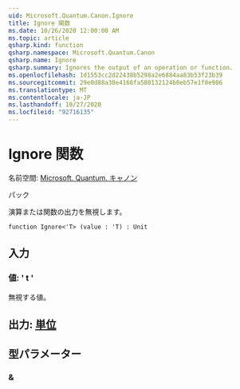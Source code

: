 ```yaml
---
uid: Microsoft.Quantum.Canon.Ignore
title: Ignore 関数
ms.date: 10/26/2020 12:00:00 AM
ms.topic: article
qsharp.kind: function
qsharp.namespace: Microsoft.Quantum.Canon
qsharp.name: Ignore
qsharp.summary: Ignores the output of an operation or function.
ms.openlocfilehash: 1d1553cc2d22438b5298a2e6884aa83b53f23b39
ms.sourcegitcommit: 29e0d88a30e4166fa580132124b0eb57e1f0e986
ms.translationtype: MT
ms.contentlocale: ja-JP
ms.lasthandoff: 10/27/2020
ms.locfileid: "92716135"
---
```

# <a name="ignore-function"></a>Ignore 関数

名前空間: [Microsoft. Quantum. キャノン](xref:Microsoft.Quantum.Canon)

パック [](https://nuget.org/packages/)


演算または関数の出力を無視します。

```qsharp
function Ignore<'T> (value : 'T) : Unit
```


## <a name="input"></a>入力

### <a name="value--t"></a>値: ' t '

無視する値。



## <a name="output--unit"></a>出力: [単位](xref:microsoft.quantum.lang-ref.unit)



## <a name="type-parameters"></a>型パラメーター

### <a name="t"></a>&

